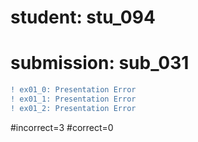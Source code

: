 # student: stu_094
# submission: sub_031

```diff
! ex01_0: Presentation Error
! ex01_1: Presentation Error
! ex01_2: Presentation Error
```
#incorrect=3
#correct=0
